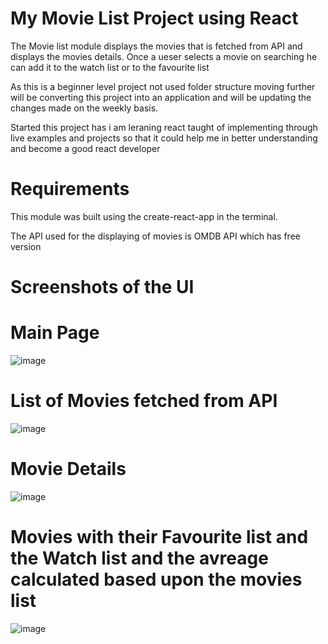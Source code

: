 # My Movie List Project using React 

The Movie list module displays the movies that is fetched from API and displays the movies details.
Once a ueser selects a movie on searching he can add it to the watch list or to the favourite list 

As this is a beginner level project not used folder structure moving further will be converting this project into an application and will be updating the changes made on the weekly basis.

Started this project has i am leraning react taught of implementing through live examples and projects so that it could help me in better understanding and become a good react developer 


# Requirements 

This module was built using the create-react-app in the terminal.

The API used for the displaying of movies is OMDB API which has free version 

# Screenshots of the UI 

# Main Page

![image](https://github.com/user-attachments/assets/33106c4d-d4b8-4202-9040-d1508728e73a)

# List of Movies fetched from API 

![image](https://github.com/user-attachments/assets/6c7fc162-3533-4064-8a95-19ed65f4d1c2)

# Movie Details 

![image](https://github.com/user-attachments/assets/77158132-c535-406b-bd51-4e0dff23d2d7)

# Movies with their Favourite list and the Watch list and the avreage calculated based upon the movies list 

![image](https://github.com/user-attachments/assets/0676b2fc-5c77-4e44-bf06-f614c89d846c)
